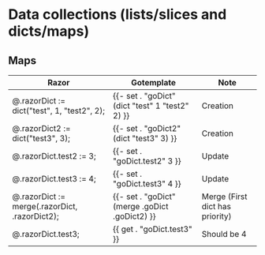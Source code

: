 # Data collections (lists/slices and dicts/maps)

## Maps
| Razor | Gotemplate | Note |
| --- | --- | --- |
| @.razorDict := dict("test", 1, "test2", 2); | {{- set . "goDict" (dict "test" 1 "test2" 2) }} | Creation |
| @.razorDict2 := dict("test3", 3); | {{- set . "goDict2" (dict "test3" 3) }} | Creation |
| @.razorDict.test2 := 3; | {{- set . "goDict.test2" 3 }} | Update |
| @.razorDict.test3 := 4; | {{- set . "goDict.test3" 4 }} | Update |
| @.razorDict := merge(.razorDict, .razorDict2); | {{- set . "goDict" (merge .goDict .goDict2) }} | Merge (First dict has priority) |
| @.razorDict.test3; | {{ get . "goDict.test3" }} | Should be 4
